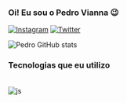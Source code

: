 ### Oi! Eu sou o Pedro Vianna 😉


[![Instagram](https://img.shields.io/badge/Instagram-E4405F?style=for-the-badge&logo=instagram&logoColor=white)](https://www.instagram.com/vianna1802/)
[![Twitter](https://img.shields.io/badge/Twitter-1DA1F2?style=for-the-badge&logo=twitter&logoColor=white)](https://twitter.com/Vianna1802)

![Pedro GitHub stats](https://github-readme-stats.vercel.app/api?username=vianna1802&show_icons=true&theme=tokyonight)

### Tecnologias que eu utilizo

<div style="display: inline_block"><br/>
 <img align="center" alt="js" src="https://img.shields.io/badge/JavaScript-F7DF1E?style=for-the-badge&logo=javascript&logoColor=black">
